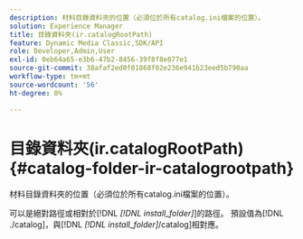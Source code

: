 ```yaml
---
description: 材料目錄資料夾的位置（必須位於所有catalog.ini檔案的位置）。
solution: Experience Manager
title: 目錄資料夾(ir.catalogRootPath)
feature: Dynamic Media Classic,SDK/API
role: Developer,Admin,User
exl-id: 0eb64a65-e3b6-47b2-8456-39f8f8e077e1
source-git-commit: 38afaf2ed0f01868f02e236e941b23eed5b790aa
workflow-type: tm+mt
source-wordcount: '56'
ht-degree: 0%

---
```


# 目錄資料夾(ir.catalogRootPath){#catalog-folder-ir-catalogrootpath}

材料目錄資料夾的位置（必須位於所有catalog.ini檔案的位置）。

可以是絕對路徑或相對於[!DNL *[!DNL install_folder]*]的路徑。 預設值為[!DNL ./catalog]，與[!DNL *[!DNL install_folder]*/catalog]相對應。

